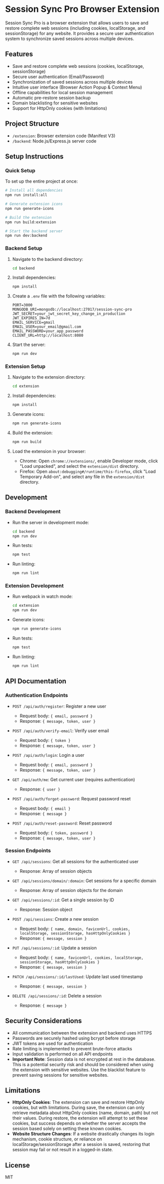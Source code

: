 # Session Sync Pro Browser Extension

Session Sync Pro is a browser extension that allows users to save and restore complete web sessions (including cookies, localStorage, and sessionStorage) for any website. It provides a secure user authentication system to synchronize saved sessions across multiple devices.

## Features

-   Save and restore complete web sessions (cookies, localStorage, sessionStorage)
-   Secure user authentication (Email/Password)
-   Synchronization of saved sessions across multiple devices
-   Intuitive user interface (Browser Action Popup & Context Menu)
-   Offline capabilities for local session management
-   Automatic pre-restore session backup
-   Domain blacklisting for sensitive websites
-   Support for HttpOnly cookies (with limitations)

## Project Structure

-   `/extension`: Browser extension code (Manifest V3)
-   `/backend`: Node.js/Express.js server code

## Setup Instructions

### Quick Setup

To set up the entire project at once:

```bash
# Install all dependencies
npm run install:all

# Generate extension icons
npm run generate-icons

# Build the extension
npm run build:extension

# Start the backend server
npm run dev:backend
```

### Backend Setup

1. Navigate to the backend directory:

    ```bash
    cd backend
    ```

2. Install dependencies:

    ```bash
    npm install
    ```

3. Create a `.env` file with the following variables:

    ```
    PORT=3000
    MONGODB_URI=mongodb://localhost:27017/session-sync-pro
    JWT_SECRET=your_jwt_secret_key_change_in_production
    JWT_EXPIRES_IN=7d
    EMAIL_SERVICE=gmail
    EMAIL_USER=your_email@gmail.com
    EMAIL_PASSWORD=your_app_password
    CLIENT_URL=http://localhost:8080
    ```

4. Start the server:
    ```bash
    npm run dev
    ```

### Extension Setup

1. Navigate to the extension directory:

    ```bash
    cd extension
    ```

2. Install dependencies:

    ```bash
    npm install
    ```

3. Generate icons:

    ```bash
    npm run generate-icons
    ```

4. Build the extension:

    ```bash
    npm run build
    ```

5. Load the extension in your browser:
    - Chrome: Open `chrome://extensions/`, enable Developer mode, click "Load unpacked", and select the `extension/dist` directory.
    - Firefox: Open `about:debugging#/runtime/this-firefox`, click "Load Temporary Add-on", and select any file in the `extension/dist` directory.

## Development

### Backend Development

-   Run the server in development mode:

    ```bash
    cd backend
    npm run dev
    ```

-   Run tests:

    ```bash
    npm test
    ```

-   Run linting:
    ```bash
    npm run lint
    ```

### Extension Development

-   Run webpack in watch mode:

    ```bash
    cd extension
    npm run dev
    ```

-   Generate icons:

    ```bash
    npm run generate-icons
    ```

-   Run tests:

    ```bash
    npm test
    ```

-   Run linting:
    ```bash
    npm run lint
    ```

## API Documentation

### Authentication Endpoints

-   `POST /api/auth/register`: Register a new user

    -   Request body: `{ email, password }`
    -   Response: `{ message, token, user }`

-   `POST /api/auth/verify-email`: Verify user email

    -   Request body: `{ token }`
    -   Response: `{ message, token, user }`

-   `POST /api/auth/login`: Login a user

    -   Request body: `{ email, password }`
    -   Response: `{ message, token, user }`

-   `GET /api/auth/me`: Get current user (requires authentication)

    -   Response: `{ user }`

-   `POST /api/auth/forgot-password`: Request password reset

    -   Request body: `{ email }`
    -   Response: `{ message }`

-   `POST /api/auth/reset-password`: Reset password
    -   Request body: `{ token, password }`
    -   Response: `{ message, token, user }`

### Session Endpoints

-   `GET /api/sessions`: Get all sessions for the authenticated user

    -   Response: Array of session objects

-   `GET /api/sessions/domain/:domain`: Get sessions for a specific domain

    -   Response: Array of session objects for the domain

-   `GET /api/sessions/:id`: Get a single session by ID

    -   Response: Session object

-   `POST /api/sessions`: Create a new session

    -   Request body: `{ name, domain, faviconUrl, cookies, localStorage, sessionStorage, hasHttpOnlyCookies }`
    -   Response: `{ message, session }`

-   `PUT /api/sessions/:id`: Update a session

    -   Request body: `{ name, faviconUrl, cookies, localStorage, sessionStorage, hasHttpOnlyCookies }`
    -   Response: `{ message, session }`

-   `PATCH /api/sessions/:id/lastUsed`: Update last used timestamp

    -   Response: `{ message, session }`

-   `DELETE /api/sessions/:id`: Delete a session
    -   Response: `{ message }`

## Security Considerations

-   All communication between the extension and backend uses HTTPS
-   Passwords are securely hashed using bcrypt before storage
-   JWT tokens are used for authentication
-   Rate limiting is implemented to prevent brute-force attacks
-   Input validation is performed on all API endpoints
-   **Important Note**: Session data is not encrypted at rest in the database. This is a potential security risk and should be considered when using the extension with sensitive websites. Use the blacklist feature to prevent saving sessions for sensitive websites.

## Limitations

-   **HttpOnly Cookies**: The extension can save and restore HttpOnly cookies, but with limitations. During save, the extension can only retrieve metadata about HttpOnly cookies (name, domain, path) but not their values. During restore, the extension will attempt to set these cookies, but success depends on whether the server accepts the session based solely on setting these known cookies.
-   **Website Structure Changes**: If a website drastically changes its login mechanism, cookie structure, or reliance on localStorage/sessionStorage after a session is saved, restoring that session may fail or not result in a logged-in state.

## License

MIT
